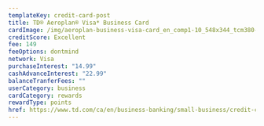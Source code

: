 ```yaml
---
templateKey: credit-card-post
title: TD® Aeroplan® Visa* Business Card
cardImage: /img/aeroplan-business-visa-card_en_comp1-10_548x344_tcm380-335860.jpg
creditScore: Excellent
fee: 149
feeOptions: dontmind
network: Visa
purchaseInterest: "14.99"
cashAdvanceInterest: "22.99"
balanceTranferFees: ""
userCategory: business
cardCategory: rewards
rewardType: points
href: https://www.td.com/ca/en/business-banking/small-business/credit-cards/aeroplan-visa-business-card/
---
```

